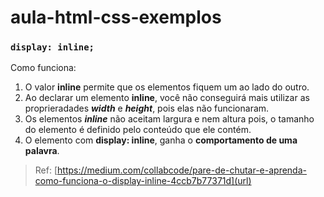 # aula-html-css-exemplos

### **`display: inline;`**

Como funciona:  

1. O valor **inline** permite que os elementos fiquem um ao lado do outro.
2. Ao declarar um elemento **inline**, você não conseguirá mais utilizar as proprieradades _**width**_ e _**height**_, pois elas não funcionaram.
3. Os elementos _**inline**_ não aceitam largura e nem altura pois, o tamanho do elemento é definido pelo conteúdo que ele contém.
4. O elemento com **display: inline**, ganha o **comportamento de uma palavra**.
> Ref:  [https://medium.com/collabcode/pare-de-chutar-e-aprenda-como-funciona-o-display-inline-4ccb7b77371d](url)
